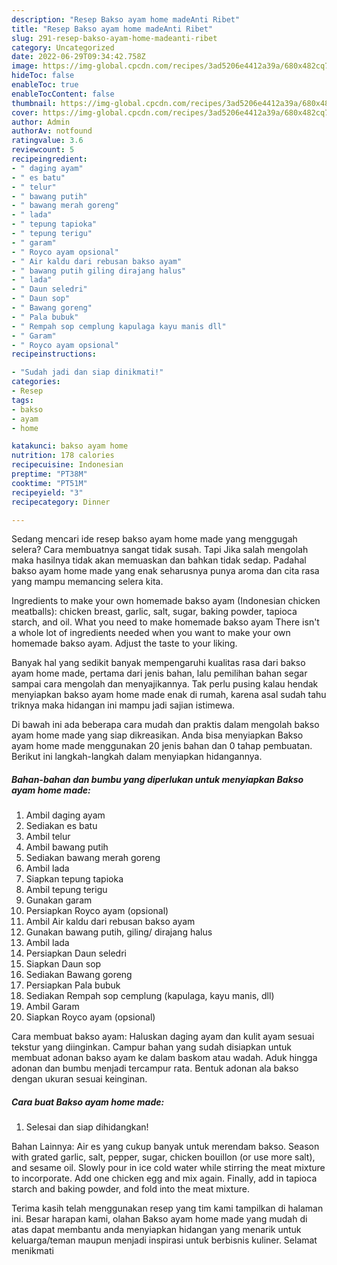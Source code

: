 ```yaml
---
description: "Resep Bakso ayam home madeAnti Ribet"
title: "Resep Bakso ayam home madeAnti Ribet"
slug: 291-resep-bakso-ayam-home-madeanti-ribet
category: Uncategorized
date: 2022-06-29T09:34:42.758Z
image: https://img-global.cpcdn.com/recipes/3ad5206e4412a39a/680x482cq70/bakso-ayam-home-made-foto-resep-utama.jpg
hideToc: false
enableToc: true
enableTocContent: false
thumbnail: https://img-global.cpcdn.com/recipes/3ad5206e4412a39a/680x482cq70/bakso-ayam-home-made-foto-resep-utama.jpg
cover: https://img-global.cpcdn.com/recipes/3ad5206e4412a39a/680x482cq70/bakso-ayam-home-made-foto-resep-utama.jpg
author: Admin
authorAv: notfound
ratingvalue: 3.6
reviewcount: 5
recipeingredient:
- " daging ayam"
- " es batu"
- " telur"
- " bawang putih"
- " bawang merah goreng"
- " lada"
- " tepung tapioka"
- " tepung terigu"
- " garam"
- " Royco ayam opsional"
- " Air kaldu dari rebusan bakso ayam"
- " bawang putih giling dirajang halus"
- " lada"
- " Daun seledri"
- " Daun sop"
- " Bawang goreng"
- " Pala bubuk"
- " Rempah sop cemplung kapulaga kayu manis dll"
- " Garam"
- " Royco ayam opsional"
recipeinstructions:

- "Sudah jadi dan siap dinikmati!"
categories:
- Resep
tags:
- bakso
- ayam
- home

katakunci: bakso ayam home 
nutrition: 178 calories
recipecuisine: Indonesian
preptime: "PT38M"
cooktime: "PT51M"
recipeyield: "3"
recipecategory: Dinner

---
```



Sedang mencari ide resep bakso ayam home made yang menggugah selera? Cara membuatnya sangat tidak susah. Tapi Jika salah mengolah maka hasilnya tidak akan memuaskan dan bahkan tidak sedap. Padahal bakso ayam home made yang enak seharusnya punya aroma dan cita rasa yang mampu memancing selera kita.


Ingredients to make your own homemade bakso ayam (Indonesian chicken meatballs): chicken breast, garlic, salt, sugar, baking powder, tapioca starch, and oil. What you need to make homemade bakso ayam There isn&#39;t a whole lot of ingredients needed when you want to make your own homemade bakso ayam. Adjust the taste to your liking.

Banyak hal yang sedikit banyak mempengaruhi kualitas rasa dari bakso ayam home made, pertama dari jenis bahan, lalu pemilihan bahan segar sampai cara mengolah dan menyajikannya. Tak perlu pusing kalau hendak menyiapkan bakso ayam home made enak di rumah, karena asal sudah tahu triknya maka hidangan ini mampu jadi sajian istimewa.


Di bawah ini ada beberapa cara mudah dan praktis dalam mengolah bakso ayam home made yang siap dikreasikan. Anda bisa menyiapkan Bakso ayam home made menggunakan 20 jenis bahan dan 0 tahap pembuatan. Berikut ini langkah-langkah dalam menyiapkan hidangannya.

<!--inarticleads1-->

##### Bahan-bahan dan bumbu yang diperlukan untuk menyiapkan Bakso ayam home made:

1. Ambil  daging ayam
1. Sediakan  es batu
1. Ambil  telur
1. Ambil  bawang putih
1. Sediakan  bawang merah goreng
1. Ambil  lada
1. Siapkan  tepung tapioka
1. Ambil  tepung terigu
1. Gunakan  garam
1. Persiapkan  Royco ayam (opsional)
1. Ambil  Air kaldu dari rebusan bakso ayam
1. Gunakan  bawang putih, giling/ dirajang halus
1. Ambil  lada
1. Persiapkan  Daun seledri
1. Siapkan  Daun sop
1. Sediakan  Bawang goreng
1. Persiapkan  Pala bubuk
1. Sediakan  Rempah sop cemplung (kapulaga, kayu manis, dll)
1. Ambil  Garam
1. Siapkan  Royco ayam (opsional)


Cara membuat bakso ayam: Haluskan daging ayam dan kulit ayam sesuai tekstur yang diinginkan. Campur bahan yang sudah disiapkan untuk membuat adonan bakso ayam ke dalam baskom atau wadah. Aduk hingga adonan dan bumbu menjadi tercampur rata. Bentuk adonan ala bakso dengan ukuran sesuai keinginan. 

<!--inarticleads2-->

##### Cara buat Bakso ayam home made:


1. Selesai dan siap dihidangkan!

Bahan Lainnya: Air es yang cukup banyak untuk merendam bakso. Season with grated garlic, salt, pepper, sugar, chicken bouillon (or use more salt), and sesame oil. Slowly pour in ice cold water while stirring the meat mixture to incorporate. Add one chicken egg and mix again. Finally, add in tapioca starch and baking powder, and fold into the meat mixture. 

Terima kasih telah menggunakan resep yang tim kami tampilkan di halaman ini. Besar harapan kami, olahan Bakso ayam home made yang mudah di atas dapat membantu anda menyiapkan hidangan yang menarik untuk keluarga/teman maupun menjadi inspirasi untuk berbisnis kuliner. Selamat menikmati
